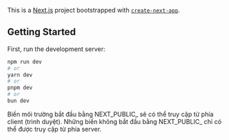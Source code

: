 This is a [Next.js](https://nextjs.org) project bootstrapped with [`create-next-app`](https://github.com/vercel/next.js/tree/canary/packages/create-next-app).

## Getting Started

First, run the development server:

```bash
npm run dev
# or
yarn dev
# or
pnpm dev
# or
bun dev
```



Biến môi trường bắt đầu bằng NEXT_PUBLIC_ sẽ có thể truy cập từ phía client (trình duyệt).
Những biến không bắt đầu bằng NEXT_PUBLIC_ chỉ có thể được truy cập từ phía server.